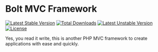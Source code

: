 # Bolt MVC Framework

[![Latest Stable Version](https://poser.pugx.org/rashid2538/bolt-framework/v/stable)](https://packagist.org/packages/rashid2538/bolt-framework) [![Total Downloads](https://poser.pugx.org/rashid2538/bolt-framework/downloads)](https://packagist.org/packages/rashid2538/bolt-framework) [![Latest Unstable Version](https://poser.pugx.org/rashid2538/bolt-framework/v/unstable)](https://packagist.org/packages/rashid2538/bolt-framework) [![License](https://poser.pugx.org/rashid2538/bolt-framework/license)](https://packagist.org/packages/rashid2538/bolt-framework)

Yes, you read it write, this is another PHP MVC framework to create applications with ease and quickly. 
